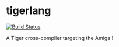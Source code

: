 # tigerlang
[![Build Status](https://travis-ci.org/ssrb/tigerlang.svg?branch=master)](https://travis-ci.org/ssrb/tigerlang)

A Tiger cross-compiler targeting the Amiga !
